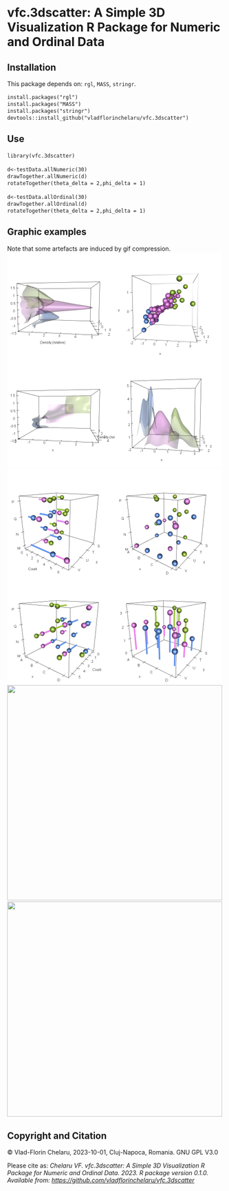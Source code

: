# vfc.3dscatter: A Simple 3D Visualization R Package for Numeric and Ordinal Data

## Installation
This package depends on: `rgl`, `MASS`, `stringr`.
```
install.packages("rgl")
install.packages("MASS")
install.packages("stringr")
devtools::install_github("vladflorinchelaru/vfc.3dscatter")
```

## Use
```
library(vfc.3dscatter)

d<-testData.allNumeric(30)
drawTogether.allNumeric(d)
rotateTogether(theta_delta = 2,phi_delta = 1)

d<-testData.allOrdinal(30)
drawTogether.allOrdinal(d)
rotateTogether(theta_delta = 2,phi_delta = 1)
```

## Graphic examples
Note that some artefacts are induced by gif compression.
<img src="https://raw.githubusercontent.com/vladflorinchelaru/vfc.3dscatter/main/example_images/1.png" width="500" height="500"/>
<img src="https://raw.githubusercontent.com/vladflorinchelaru/vfc.3dscatter/main/example_images/2.png" width="500" height="500"/>
<img src="https://raw.githubusercontent.com/vladflorinchelaru/vfc.3dscatter/main/example_images/1.gif" width="500" height="500"/>
<img src="https://raw.githubusercontent.com/vladflorinchelaru/vfc.3dscatter/main/example_images/2.gif" width="500" height="500"/>

## Copyright and Citation
© Vlad-Florin Chelaru, 2023-10-01, Cluj-Napoca, Romania. GNU GPL V3.0

Please cite as: _Chelaru VF. vfc.3dscatter: A Simple 3D Visualization R Package for Numeric and Ordinal Data. 2023. R package version 0.1.0. Available from:
  https://github.com/vladflorinchelaru/vfc.3dscatter_
